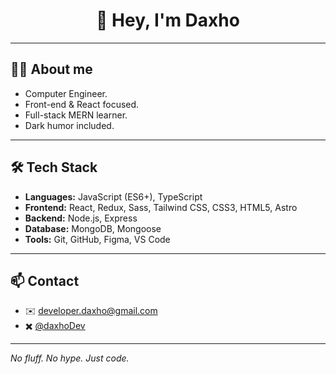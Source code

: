 <h1 align="center">👋 Hey, I'm Daxho</h1>

---

## 🧑‍💻 About me

- Computer Engineer.
- Front-end & React focused.  
- Full-stack MERN learner.  
- Dark humor included.

---

## 🛠 Tech Stack

- **Languages:** JavaScript (ES6+), TypeScript
- **Frontend:** React, Redux, Sass, Tailwind CSS, CSS3, HTML5, Astro
- **Backend:** Node.js, Express 
- **Database:** MongoDB, Mongoose
- **Tools:** Git, GitHub, Figma, VS Code

---

## 📫 Contact

- ✉️ developer.daxho@gmail.com
- ✖️ [@daxhoDev](https://x.com/daxhoDev)

---

_No fluff. No hype. Just code._
